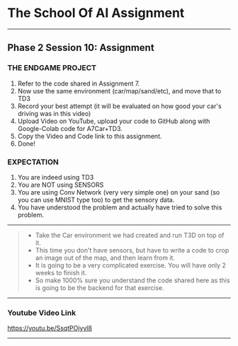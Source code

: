 # The School Of AI Assignment

---

## **Phase 2 Session 10: Assignment**

### THE ENDGAME PROJECT
1. Refer to the code shared in Assignment 7.
2. Now use the same environment (car/map/sand/etc), and move that to TD3
3. Record your best attempt (it will be evaluated on how good your car's driving was in this video)
4. Upload Video on YouTube, upload your code to GitHub along with Google-Colab code for A7Car+TD3.
5. Copy the Video and Code link to this assignment.
6. Done!


### EXPECTATION
1. You are indeed using TD3
2. You are NOT using SENSORS
3. You are using Conv Network (very very simple one) on your sand (so you can use MNIST type too) to get the sensory data.
4. You have understood the problem and actually have tried to solve this problem.

---

> * Take the Car environment we had created and run T3D on top of it.
> * This time you don't have sensors, but have to write a code to crop an image out of the map, and then learn from it.
> * It is going to be a very complicated exercise. You will have only 2 weeks to finish it.
> * So make 1000% sure you understand the code shared here as this is going to be the backend for that exercise.

---

### Youtube Video Link
https://youtu.be/SsqtPOjyyl8

---